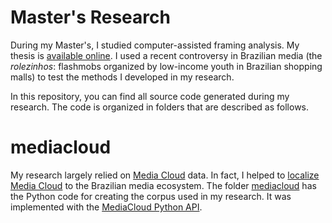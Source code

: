 Master's Research
=================

During my Master's, I studied computer-assisted framing analysis. My thesis is [available online](http://casadecachorro.com.br/alex/thesis.pdf). I used a recent controversy in Brazilian media (the *rolezinhos*: flashmobs organized by low-income youth in Brazilian shopping malls) to test the methods I developed in my research.

In this repository, you can find all source code generated during my research. The code is organized in folders that are described as follows.

# mediacloud

My research largely relied on [Media Cloud](http://www.mediacloud.org) data. In fact, I helped to [localize Media Cloud](https://github.com/alexgonca/MediaCloudLocalization) to the Brazilian media ecosystem. The folder [mediacloud](mediacloud) has the Python code for creating the corpus used in my research. It was implemented with the [MediaCloud Python API](https://github.com/c4fcm/MediaCloud-API-Client).
